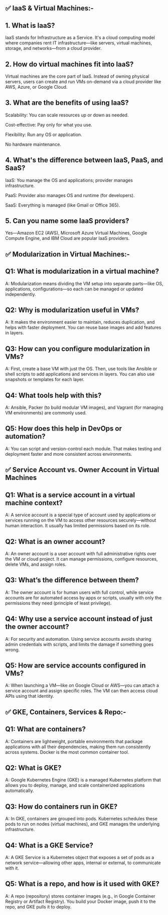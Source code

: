 ## ✅ IaaS & Virtual Machines:-

## 1. What is IaaS?

IaaS stands for Infrastructure as a Service. It's a cloud computing model where companies rent IT infrastructure—like servers, virtual machines, storage, and networks—from a cloud provider.

## 2. How do virtual machines fit into IaaS?

Virtual machines are the core part of IaaS. Instead of owning physical servers, users can create and run VMs on-demand via a cloud provider like AWS, Azure, or Google Cloud.

## 3. What are the benefits of using IaaS?

Scalability: You can scale resources up or down as needed.

Cost-effective: Pay only for what you use.

Flexibility: Run any OS or application.

No hardware maintenance.

## 4. What's the difference between IaaS, PaaS, and SaaS?

IaaS: You manage the OS and applications; provider manages infrastructure.

PaaS: Provider also manages OS and runtime (for developers).

SaaS: Everything is managed (like Gmail or Office 365).

## 5. Can you name some IaaS providers?

Yes—Amazon EC2 (AWS), Microsoft Azure Virtual Machines, Google Compute Engine, and IBM Cloud are popular IaaS providers.


## ✅ Modularization in Virtual Machines:-

## Q1: What is modularization in a virtual machine?

A: Modularization means dividing the VM setup into separate parts—like OS, applications, configurations—so each can be managed or updated independently.

## Q2: Why is modularization useful in VMs?

A: It makes the environment easier to maintain, reduces duplication, and helps with faster deployment. You can reuse base images and add features in layers.

## Q3: How can you configure modularization in VMs?

A: First, create a base VM with just the OS. Then, use tools like Ansible or shell scripts to add applications and services in layers. You can also use snapshots or templates for each layer.


## Q4: What tools help with this?

A: Ansible, Packer (to build modular VM images), and Vagrant (for managing VM environments) are commonly used.

## Q5: How does this help in DevOps or automation?

A: You can script and version-control each module. That makes testing and deployment faster and more consistent across environments.


## ✅ Service Account vs. Owner Account in Virtual Machines

## Q1: What is a service account in a virtual machine context?
A: A service account is a special type of account used by applications or services running on the VM to access other resources securely—without human interaction. It usually has limited permissions based on its role.

## Q2: What is an owner account?
A: An owner account is a user account with full administrative rights over the VM or cloud project. It can manage permissions, configure resources, delete VMs, and assign roles.

## Q3: What’s the difference between them?
A: The owner account is for human users with full control, while service accounts are for automated access by apps or scripts, usually with only the permissions they need (principle of least privilege).

## Q4: Why use a service account instead of just the owner account?
A: For security and automation. Using service accounts avoids sharing admin credentials with scripts, and limits the damage if something goes wrong.

## Q5: How are service accounts configured in VMs?
A: When launching a VM—like on Google Cloud or AWS—you can attach a service account and assign specific roles. The VM can then access cloud APIs using that identity.

## ✅ GKE, Containers, Services & Repo:-

## Q1: What are containers?
A: Containers are lightweight, portable environments that package applications with all their dependencies, making them run consistently across systems. Docker is the most common container tool.

## Q2: What is GKE?
A: Google Kubernetes Engine (GKE) is a managed Kubernetes platform that allows you to deploy, manage, and scale containerized applications automatically.

## Q3: How do containers run in GKE?
A: In GKE, containers are grouped into pods. Kubernetes schedules these pods to run on nodes (virtual machines), and GKE manages the underlying infrastructure.

## Q4: What is a GKE Service?
A: A GKE Service is a Kubernetes object that exposes a set of pods as a network service—allowing other apps, internal or external, to communicate with it.

## Q5: What is a repo, and how is it used with GKE?
A: A repo (repository) stores container images (e.g., in Google Container Registry or Artifact Registry). You build your Docker image, push it to the repo, and GKE pulls it to deploy.
